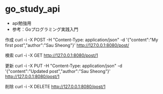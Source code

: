 # go_study_api
- api勉強用
- 参考：Goプログラミング実践入門

作成
curl -i -X POST -H "Content-Type: application/json"  -d '{"content":"My first post","author":"Sau Sheong"}' http://127.0.0.1:8080/post/

検索
curl -i -X GET http://127.0.0.1:8080/post/1

更新
curl -i -X PUT -H "Content-Type: application/json"  -d '{"content":"Updated post","author":"Sau Sheong"}' http://127.0.0.1:8080/post/1

削除
curl -i -X DELETE http://127.0.0.1:8080/post/1
